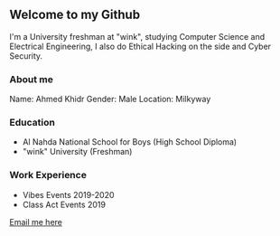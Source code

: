 ## Welcome to my Github

I'm a University freshman at "wink", studying Computer Science and Electrical Engineering, I also do Ethical Hacking on the side and Cyber Security.

### About me
Name: Ahmed Khidr
Gender: Male
Location: Milkyway

### Education

- Al Nahda National School for Boys (High School Diploma)
- "wink" University (Freshman)

### Work Experience

- Vibes Events 2019-2020
- Class Act Events 2019

[Email me here](mailto:ahmed@barrawi.xyz)
